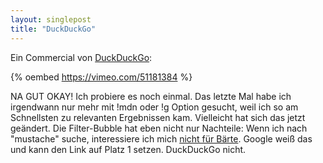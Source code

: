 ```yaml
---
layout: singlepost
title: "DuckDuckGo"
---
```


Ein Commercial von [DuckDuckGo](http://duckduckgo.com/):

{% oembed https://vimeo.com/51181384 %}

NA GUT OKAY! Ich probiere es noch einmal. Das letzte Mal habe ich irgendwann nur mehr mit !mdn oder !g Option gesucht, weil ich so am Schnellsten zu relevanten Ergebnissen kam. Vielleicht hat sich das jetzt geändert. Die Filter-Bubble hat eben nicht nur Nachteile: Wenn ich nach "mustache" suche, interessiere ich mich [nicht für Bärte](https://github.com/defunkt/mustache). Google weiß das und kann den Link auf Platz 1 setzen. DuckDuckGo nicht.